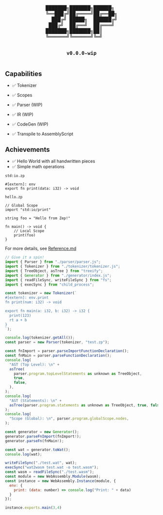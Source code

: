 <h3 align="center">
<pre>
███████╗███████╗██████╗ 
╚══███╔╝██╔════╝██╔══██╗
  ███╔╝ █████╗  ██████╔╝
 ███╔╝  ██╔══╝  ██╔═══╝ 
███████╗███████╗██║     
╚══════╝╚══════╝╚═╝     
                        
v0.0.0-wip</pre></h3>

## Capabilities

- ✅ Tokenizer
- ✅ Scopes

- ✅ Parser (WIP)
- ✅ IR (WIP)
- ✅ CodeGen (WIP)
- ✅ Transpile to AssemblyScript

## Achievements

- ✅ Hello World with all handwritten pieces
- ✅ Simple math operations

`std:io.zp`

```
#[extern]: env
export fn print(data: i32) -> void
```

`hello.zp`

```
// Global Scope
import "std:io/print"

string foo = "Hello from Zep!"

fn main() -> void {
    // Local Scope
    print(foo)
}
```

For more details, see [Reference.md](/docs/Reference.md)

```js
// Give it a spin!
import { Parser } from "./parser/parser.js";
import { Tokenizer } from "./tokenizer/tokenizer.js";
import { TreeObject, asTree } from "treeify";
import { Generator } from "./generator/index.js";
import { readFileSync, writeFileSync } from "fs";
import { execSync } from "child_process";

const tokenizer = new Tokenizer(`
#[extern]: env.print
fn print(num: i32) -> void

export fn main(a: i32, b: i32) -> i32 {
  print(123)
  rt a + b
}
`);

console.log(tokenizer.getAll());
const parser = new Parser(tokenizer, "test.zp");

const fnImport = parser.parseImportFunctionDeclaration();
const fnMain = parser.parseFunctionDeclaration();
console.log(
  "AST (Top Level): \n" +
  asTree(
    parser.program.topLevelStatements as unknown as TreeObject,
    true,
    false,
  ),
);
console.log(
  "AST (Statements): \n" +
  asTree(parser.program.statements as unknown as TreeObject, true, false),
);
console.log(
  "Scope (Global): \n", parser.program.globalScope.nodes,
);

const generator = new Generator();
generator.parseFnImport(fnImport!);
generator.parseFn(fnMain!);

const wat = generator.toWat();
console.log(wat);

writeFileSync("./test.wat", wat);
execSync("wat2wasm test.wat -o test.wasm");
const wasm = readFileSync("./test.wasm");
const module = new WebAssembly.Module(wasm);
const instance = new WebAssembly.Instance(module, {
  env: {
    print: (data: number) => console.log("Print: " + data)
  }
});

instance.exports.main(3,4)
```
